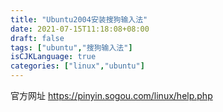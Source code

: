 ```yaml
---
title: "Ubuntu2004安装搜狗输入法"
date: 2021-07-15T11:18:08+08:00
draft: false
tags: ["ubuntu","搜狗输入法"]
isCJKLanguage: true
categories: ["linux","ubuntu"]
---
```


官方网址 <https://pinyin.sogou.com/linux/help.php>
